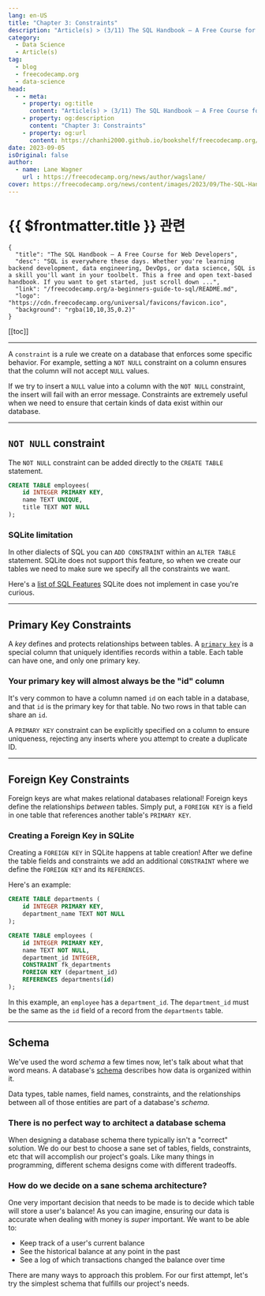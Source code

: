 ```yaml
---
lang: en-US
title: "Chapter 3: Constraints"
description: "Article(s) > (3/11) The SQL Handbook – A Free Course for Web Developers"
category:
  - Data Science
  - Article(s)
tag:
  - blog
  - freecodecamp.org
  - data-science
head:
  - - meta:
    - property: og:title
      content: "Article(s) > (3/11) The SQL Handbook – A Free Course for Web Developers"
    - property: og:description
      content: "Chapter 3: Constraints"
    - property: og:url
      content: https://chanhi2000.github.io/bookshelf/freecodecamp.org/a-beginners-guide-to-sql/chapter-3-constraints.html
date: 2023-09-05
isOriginal: false
author:
  - name: Lane Wagner
    url : https://freecodecamp.org/news/author/wagslane/
cover: https://freecodecamp.org/news/content/images/2023/09/The-SQL-Handbook-Cover.png
---
```


# {{ $frontmatter.title }} 관련

```component VPCard
{
  "title": "The SQL Handbook – A Free Course for Web Developers",
  "desc": "SQL is everywhere these days. Whether you're learning backend development, data engineering, DevOps, or data science, SQL is a skill you'll want in your toolbelt. This a free and open text-based handbook. If you want to get started, just scroll down ...",
  "link": "/freecodecamp.org/a-beginners-guide-to-sql/README.md",
  "logo": "https://cdn.freecodecamp.org/universal/favicons/favicon.ico",
  "background": "rgba(10,10,35,0.2)"
}
```

[[toc]]

---

<SiteInfo
  name="The SQL Handbook – A Free Course for Web Developers"
  desc="SQL is everywhere these days. Whether you're learning backend development, data engineering, DevOps, or data science, SQL is a skill you'll want in your toolbelt. This a free and open text-based handbook. If you want to get started, just scroll down ..."
  url="https://freecodecamp.org/news/a-beginners-guide-to-sql#heading-chapter-3-constraints"
  logo="https://cdn.freecodecamp.org/universal/favicons/favicon.ico"
  preview="https://freecodecamp.org/news/content/images/2023/09/The-SQL-Handbook-Cover.png"/>

A `constraint` is a rule we create on a database that enforces some specific behavior. For example, setting a `NOT NULL` constraint on a column ensures that the column will not accept `NULL` values.

If we try to insert a `NULL` value into a column with the `NOT NULL` constraint, the insert will fail with an error message. Constraints are extremely useful when we need to ensure that certain kinds of data exist within our database.

---

## `NOT NULL` constraint

The `NOT NULL` constraint can be added directly to the `CREATE TABLE` statement.

```sql
CREATE TABLE employees(
    id INTEGER PRIMARY KEY,
    name TEXT UNIQUE,
    title TEXT NOT NULL
);
```

### SQLite limitation

In other dialects of SQL you can `ADD CONSTRAINT` within an `ALTER TABLE` statement. SQLite does not support this feature, so when we create our tables we need to make sure we specify all the constraints we want.

Here's a [<FontIcon icon="iconfont icon-sqlite"/>list of SQL Features](https://sqlite.org/omitted.html) SQLite does not implement in case you're curious.

---

## Primary Key Constraints

A *key* defines and protects relationships between tables. A [<FontIcon icon="fa-brands fa-wikipedia-w"/>`primary key`](https://en.wikipedia.org/wiki/Primary_key) is a special column that uniquely identifies records within a table. Each table can have one, and only one primary key.

### Your primary key will almost always be the "id" column

It's very common to have a column named `id` on each table in a database, and that `id` is the primary key for that table. No two rows in that table can share an `id`.

A `PRIMARY KEY` constraint can be explicitly specified on a column to ensure uniqueness, rejecting any inserts where you attempt to create a duplicate ID.

---

## Foreign Key Constraints

Foreign keys are what makes relational databases relational! Foreign keys define the relationships *between* tables. Simply put, a `FOREIGN KEY` is a field in one table that references another table's `PRIMARY KEY`.

### Creating a Foreign Key in SQLite

Creating a `FOREIGN KEY` in SQLite happens at table creation! After we define the table fields and constraints we add an additional `CONSTRAINT` where we define the `FOREIGN KEY` and its `REFERENCES`.

Here's an example:

```sql
CREATE TABLE departments (
    id INTEGER PRIMARY KEY,
    department_name TEXT NOT NULL
);

CREATE TABLE employees (
    id INTEGER PRIMARY KEY,
    name TEXT NOT NULL,
    department_id INTEGER,
    CONSTRAINT fk_departments
    FOREIGN KEY (department_id)
    REFERENCES departments(id)
);
```

In this example, an `employee` has a `department_id`. The `department_id` must be the same as the `id` field of a record from the `departments` table.

---

## Schema

We've used the word *schema* a few times now, let's talk about what that word means. A database's [<FontIcon icon="iconfont icon-ibm"/>schema](https://ibm.com/cloud/learn/database-schema) describes how data is organized within it.

Data types, table names, field names, constraints, and the relationships between all of those entities are part of a database's *schema*.

### There is no perfect way to architect a database schema

When designing a database schema there typically isn't a "correct" solution. We do our best to choose a sane set of tables, fields, constraints, etc that will accomplish our project's goals. Like many things in programming, different schema designs come with different tradeoffs.

### How do we decide on a sane schema architecture?

One very important decision that needs to be made is to decide which table will store a user's balance! As you can imagine, ensuring our data is accurate when dealing with money is *super* important. We want to be able to:

- Keep track of a user's current balance
- See the historical balance at any point in the past
- See a log of which transactions changed the balance over time

There are many ways to approach this problem. For our first attempt, let's try the simplest schema that fulfills our project's needs.

